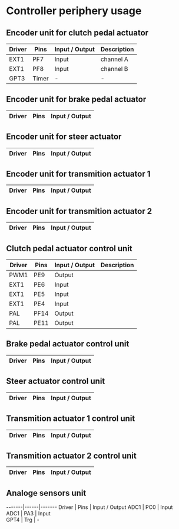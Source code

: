 # Controller periphery usage

## Encoder unit for clutch pedal actuator 
Driver | Pins | Input / Output | Description
-------|------|----------------|----------
EXT1   | PF7  | Input          | channel A
EXT1   | PF8  | Input          | channel B
GPT3   | Timer| -              | -       


## Encoder unit for brake pedal actuator 
Driver | Pins | Input / Output
-------|------|-------

## Encoder unit for steer actuator
Driver | Pins | Input / Output
-------|------|-------

## Encoder unit for transmition actuator 1
Driver | Pins | Input / Output
-------|------|-------

## Encoder unit for transmition actuator 2 
Driver | Pins | Input / Output
-------|------|-------


## Clutch pedal actuator control unit 
Driver | Pins | Input / Output | Description
-------|------|----------------|----------
PWM1   | PE9  | Output         |      
EXT1   | PE6  | Input          |
EXT1   | PE5  | Input          |
EXT1   | PE4  | Input          |
PAL    | PF14 | Output         |
PAL    | PE11 | Output         |


## Brake pedal actuator control unit 
Driver | Pins | Input / Output
-------|------|-------

## Steer actuator control unit 
Driver | Pins | Input / Output
-------|------|-------

## Transmition actuator 1 control unit 
Driver | Pins | Input / Output
-------|------|-------

## Transmition actuator 2 control unit 
Driver | Pins | Input / Output
-------|------|-------

## Analoge sensors unit
-------|------|-------
Driver | Pins | Input / Output 
ADC1   | PC0  | Input   
ADC1   | PA3  | Input   
GPT4   | Trg  |  -     
